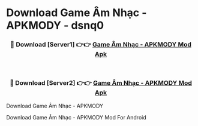 # Download Game Âm Nhạc - APKMODY - dsnq0


<div align="center">
<h3>🔴 Download [Server1] 👉👉 <a href="https://apk-comot.site?title=Game_Âm_Nhạc_-_APKMODY">Game Âm Nhạc - APKMODY Mod Apk</a></h3><br>
<h3>🔴 Download [Server2] 👉👉 <a href="https://apk-comot.site?title=Game_Âm_Nhạc_-_APKMODY">Game Âm Nhạc - APKMODY Mod Apk</a></h3>
</div>



Download Game Âm Nhạc - APKMODY 

Download Game Âm Nhạc - APKMODY Mod For Android